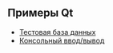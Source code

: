 ## Примеры Qt

* [Тестовая база данных](https://github.com/Koljasha/Qt/tree/master/Qt_DB_Test)
* [Консольный ввод/вывод](https://github.com/Koljasha/Qt/tree/master/Qt_IO_Console)
